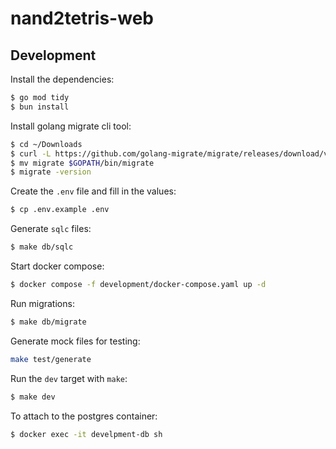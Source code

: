 # nand2tetris-web

## Development

Install the dependencies:

```bash
$ go mod tidy
$ bun install
```

Install golang migrate cli tool:

```bash
$ cd ~/Downloads
$ curl -L https://github.com/golang-migrate/migrate/releases/download/v4.18.3/migrate.linux-amd64.tar.gz | tar xvz
$ mv migrate $GOPATH/bin/migrate
$ migrate -version
```

Create the `.env` file and fill in the values:

```bash
$ cp .env.example .env
```

Generate `sqlc` files:

```bash
$ make db/sqlc
```

Start docker compose:

```bash
$ docker compose -f development/docker-compose.yaml up -d
```

Run migrations:

```bash
$ make db/migrate
```

Generate mock files for testing:

```bash
make test/generate
```

Run the `dev` target with `make`:

```bash
$ make dev
```

To attach to the postgres container:

```bash
$ docker exec -it develpment-db sh
```
